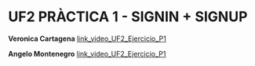# UF2 PRÀCTICA 1 - SIGNIN + SIGNUP


**Veronica Cartagena** 
[link_video_UF2_Ejercicio_P1](https://drive.google.com/file/d/1O6EugF6yqT9zk88_r86lWqBcYjzCuVwW/view?usp=sharing)

**Angelo Montenegro**
[link_video_UF2_Ejercicio_P1]()